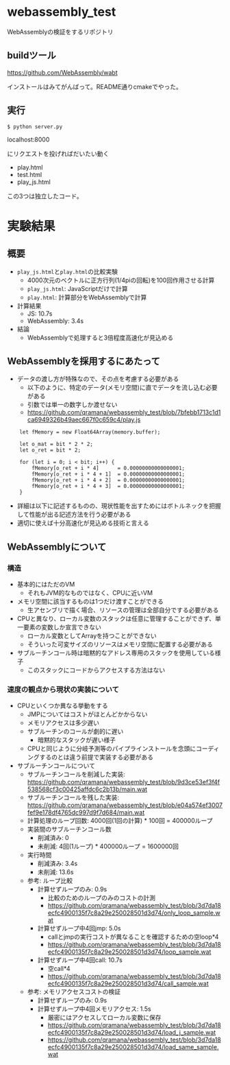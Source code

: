 # webassembly_test

WebAssemblyの検証をするリポジトリ

## buildツール
https://github.com/WebAssembly/wabt

インストールはみてがんばって。README通りcmakeでやった。

## 実行

```
$ python server.py
```

localhost:8000

にリクエストを投げればだいたい動く

- play.html
- test.html
- play_js.html

この3つは独立したコード。


# 実験結果

## 概要
- `play_js.html`と`play.html`の比較実験
  - 4000次元のベクトルに正方行列(1/4piの回転)を100回作用させる計算
  - `play_js.html`: JavaScriptだけで計算
  - `play.html`: 計算部分をWebAssemblyで計算
- 計算結果
  - JS: 10.7s
  - WebAssembly: 3.4s
- 結論
  - WebAssemblyで処理すると3倍程度高速化が見込める

## WebAssemblyを採用するにあたって
- データの渡し方が特殊なので、その点を考慮する必要がある
  - 以下のように、特定のデータ(メモリ空間)に直でデータを流し込む必要がある
  - 引数では単一の数字しか渡せない
  - https://github.com/qramana/webassembly_test/blob/7bfebb1713c1d1ca6949326b49aec667f0c659c4/play.js
```
    let fMemory = new Float64Array(memory.buffer);

    let o_mat = bit * 2 * 2;
    let o_ret = bit * 2;

    for (let i = 0; i < bit; i++) {
        fMemory[o_ret + i * 4]      = 0.00000000000000001;
        fMemory[o_ret + i * 4 + 1]  = 0.00000000000000001;
        fMemory[o_ret + i * 4 + 2]  = 0.00000000000000001;
        fMemory[o_ret + i * 4 + 3]  = 0.00000000000000001;
    }
```
- 詳細は以下に記述するものの、現状性能を出すためにはボトルネックを把握して性能が出る記述方法を行う必要がある
- 適切に使えば十分高速化が見込める技術と言える

## WebAssemblyについて
### 構造
- 基本的にはただのVM
  - それもJVM的なものではなく、CPUに近いVM
- メモリ空間に該当するものは1つだけ渡すことができる
  - 生アセンブリで描く場合、リソースの管理は全部自分でする必要がある
- CPUと異なり、ローカル変数のスタックは任意に管理することができず、単一要素の変数しか宣言できない
  - ローカル変数としてArrayを持つことができない
  - そういった可変サイズのリソースはメモリ空間に配置する必要がある
- サブルーチンコール時は暗黙的なアドレス専用のスタックを使用している様子
  - このスタックにコードからアクセスする方法はない
### 速度の観点から現状の実装について
- CPUといくつか異なる挙動をする
  - JMPについてはコストがほとんどかからない
  - メモリアクセスは多少遅い
  - サブルーチンのコールが劇的に遅い
    - 暗黙的なスタックが遅い様子
  - CPUと同じように分岐予測等のパイプラインストールを念頭にコーディングするのとは違う前提で実装する必要がある
- サブルーチンコールについて
  - サブルーチンコールを削減した実装: https://github.com/qramana/webassembly_test/blob/9d3ce53ef3f4f538568cf3c00425affdc6c2b13b/main.wat
  - サブルーチンコールを残した実装: https://github.com/qramana/webassembly_test/blob/e04a574ef3007fef9e178df4765dc997d9f7d684/main.wat
  - 計算処理のループ回数: 4000回(1回の計算) * 100回 = 400000ループ
  - 実装間のサブルーチンコール数
    - 削減済み: 0
    - 未削減: 4回(1ループ) * 400000ループ = 1600000回
  - 実行時間
    - 削減済み: 3.4s
    - 未削減: 13.6s
  - 参考: ループ比較
    - 計算せずループのみ: 0.9s
      - 比較のためのループのみのコストの計測
      - https://github.com/qramana/webassembly_test/blob/3d7da18ecfc4900135f7c8a29e250028501d3d74/only_loop_sample.wat
    - 計算せずループ中4回jmp: 5.0s
      - callとjmpの実行コストが異なることを確認するための空loop*4
      - https://github.com/qramana/webassembly_test/blob/3d7da18ecfc4900135f7c8a29e250028501d3d74/loop_sample.wat
    - 計算せずループ中4回call: 10.7s
      - 空call*4
      - https://github.com/qramana/webassembly_test/blob/3d7da18ecfc4900135f7c8a29e250028501d3d74/call_sample.wat
  - 参考: メモリアクセスコストの検証
    - 計算せずループのみ: 0.9s
    - 計算せずループ中4回メモリアクセス: 1.5s
      - 厳密にはアクセスしてローカル変数に保存
      - https://github.com/qramana/webassembly_test/blob/3d7da18ecfc4900135f7c8a29e250028501d3d74/load_j_sample.wat
      - https://github.com/qramana/webassembly_test/blob/3d7da18ecfc4900135f7c8a29e250028501d3d74/load_same_sample.wat
